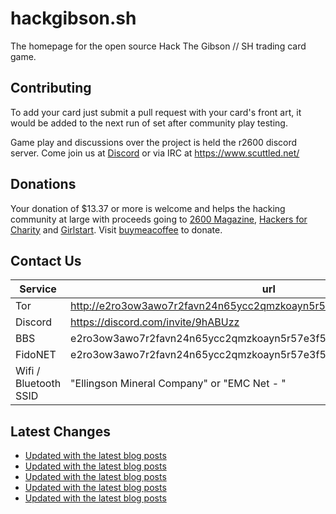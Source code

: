 # hackgibson.sh
The homepage for the open source Hack The Gibson // SH trading card game.


## Contributing

To add your card just submit a pull request with your card's front art, it would be added to the next run of set after community play testing.

Game play and discussions over the project is held the r2600 discord server. Come join us at [Discord](https://discord.com/invite/9hABUzz) or via IRC at https://www.scuttled.net/


## Donations

Your donation of $13.37 or more is welcome and helps the hacking community at large with proceeds going to [2600 Magazine](https://2600.com/), [Hackers for Charity](https://hackersforcharity.org) and [Girlstart](https://girlstart.org).  Visit [buymeacoffee](https://www.buymeacoffee.com/hackgibson.sh) to donate.


## Contact Us

Service | url
-|-
Tor | http://e2ro3ow3awo7r2favn24n65ycc2qmzkoayn5r57e3f56nvjwdcgg32ad.onion
Discord | https://discord.com/invite/9hABUzz
BBS | e2ro3ow3awo7r2favn24n65ycc2qmzkoayn5r57e3f56nvjwdcgg32ad.onion:23
FidoNET | e2ro3ow3awo7r2favn24n65ycc2qmzkoayn5r57e3f56nvjwdcgg32ad.onion:24554
Wifi / Bluetooth SSID | "Ellingson Mineral Company" or "EMC Net - <fidonet address>"

## Latest Changes
<!-- BLOG-POST-LIST:START -->
- [Updated with the latest blog posts](https://github.com/DFW2600/hackgibson.sh/commit/7e602a5f21a221bdc5f6dc320ac4330b24cddb25)
- [Updated with the latest blog posts](https://github.com/DFW2600/hackgibson.sh/commit/c2843177e6eb75912ad4345c99b1f29528e5c05b)
- [Updated with the latest blog posts](https://github.com/DFW2600/hackgibson.sh/commit/65f1a6415d4a37a71204fd430a66e858e5c750dc)
- [Updated with the latest blog posts](https://github.com/DFW2600/hackgibson.sh/commit/dca03788f46e3bea5281e1fb1851ed7dbb78c39f)
- [Updated with the latest blog posts](https://github.com/DFW2600/hackgibson.sh/commit/bc263e00ec968f17ca83e6049f444bfa8ccd9000)
<!-- BLOG-POST-LIST:END -->
